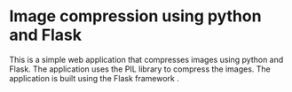 # Image compression using python and Flask

This is a simple web application that compresses images using python and Flask. The application uses the PIL library to compress the images. The application is built using the Flask framework .